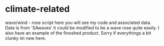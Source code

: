 # climate-related
wave/wind - rose script
here you will see my code and associated data. Data is from 'SAwaves' it could be modified to be a wave rose quite easily. I also have an example of the finoshed product. Sorry if everythings a bit clunky im new here.

